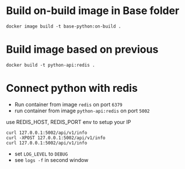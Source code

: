 # Build on-build image in Base folder

`docker image build -t base-python:on-build .`

# Build image based on previous

`docker build -t python-api:redis .`

# Connect python with redis

- Run container from image `redis` on port `6379`
- run container from image `python-api:redis` on port `5002`

use REDIS_HOST, REDIS_PORT env to setup your IP


```
curl 127.0.0.1:5002/api/v1/info
curl -XPOST 127.0.0.1:5002/api/v1/info
curl 127.0.0.1:5002/api/v1/info
```

- set `LOG_LEVEL` to `DEBUG`
- see `logs -f` in second window

